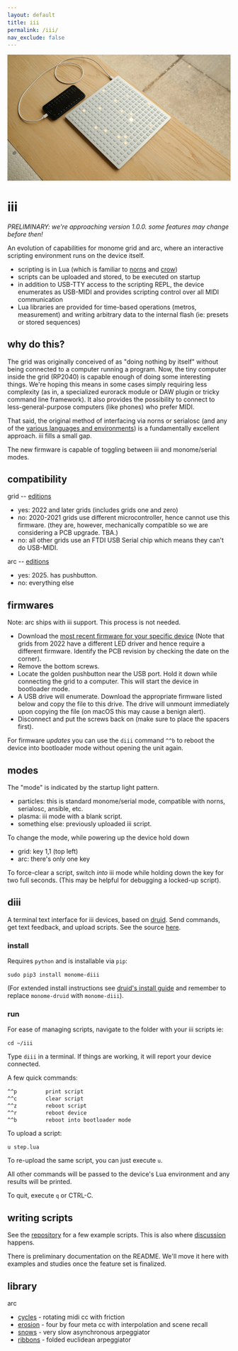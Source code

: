 ```yaml
---
layout: default
title: iii
permalink: /iii/
nav_exclude: false
---
```

![](images/iii.jpg)

# iii

_PRELIMINARY: we're approaching version 1.0.0. some features may change before then!_

An evolution of capabilities for monome grid and arc, where an interactive scripting environment runs on the device itself.

- scripting is in Lua (which is familiar to [norns](https://monome.org/docs/norns) and [crow](https://monome.org/docs/crow))
- scripts can be uploaded and stored, to be executed on startup
- in addition to USB-TTY access to the scripting REPL, the device enumerates as USB-MIDI and provides scripting control over all MIDI communication
- Lua libraries are provided for time-based operations (metros, measurement) and writing arbitrary data to the internal flash (ie: presets or stored sequences)

## why do this?

The grid was originally conceived of as "doing nothing by itself" without being connected to a computer running a program. Now, the tiny computer inside the grid (RP2040) is capable enough of doing some interesting things. We're hoping this means in some cases simply requiring less complexity (as in, a specialized eurorack module or DAW plugin or tricky command line framework). It also provides the possibility to connect to less-general-purpose computers (like phones) who prefer MIDI.

That said, the original method of interfacing via norns or serialosc (and any of the [various languages and environments](https://monome.org/docs/grid/grid-computer/)) is a fundamentally excellent approach. iii fills a small gap.

The new firmware is capable of toggling between iii and monome/serial modes.

## compatibility

grid -- [editions](/docs/grid/editions)

- yes: 2022 and later grids (includes grids one and zero)
- no: 2020-2021 grids use different microcontroller, hence cannot use this firmware. (they are, however, mechanically compatible so we are considering a PCB upgrade. TBA.)
- no: all other grids use an FTDI USB Serial chip which means they can't do USB-MIDI. 

arc -- [editions](/docs/arc/editions)

- yes: 2025. has pushbutton.
- no: everything else

## firmwares

Note: arc ships with iii support. This process is not needed.

- Download the [most recent firmware for your specific device](https://github.com/monome/iii/releases) (Note that grids from 2022 have a different LED driver and hence require a different firmware. Identify the PCB revision by checking the date on the corner).
- Remove the bottom screws.
- Locate the golden pushbutton near the USB port. Hold it down while connecting the grid to a computer. This will start the device in bootloader mode.
- A USB drive will enumerate. Download the appropriate firmware listed below and copy the file to this drive. The drive will unmount immediately upon copying the file (on macOS this may cause a benign alert).
- Disconnect and put the screws back on (make sure to place the spacers first).

For firmware _updates_ you can use the `diii` command `^^b` to reboot the device into bootloader mode without opening the unit again.


## modes

The "mode" is indicated by the startup light pattern.

- particles: this is standard monome/serial mode, compatible with norns, serialosc, ansible, etc.
- plasma: iii mode with a blank script.
- something else: previously uploaded iii script.

To change the mode, while powering up the device hold down
- grid: key 1,1 (top left) 
- arc: there's only one key

To force-clear a script, switch _into_ iii mode while holding down the key for two full seconds. (This may be helpful for debugging a locked-up script).

## diii

A terminal text interface for iii devices, based on [druid](https://monome.org/docs/crow/druid/). Send commands, get text feedback, and upload scripts. See the source [here](https://github.com/monome/diii).

### install

Requires `python` and is installable via `pip`:

```
sudo pip3 install monome-diii
```

(For extended install instructions see [druid's install guide](https://monome.org/docs/crow/druid/#install-druid) and remember to replace `monome-druid` with `monome-diii`).

### run

For ease of managing scripts, navigate to the folder with your iii scripts ie:

```
cd ~/iii
```

Type `diii` in a terminal. If things are working, it will report your device connected.

A few quick commands:

```
^^p         print script
^^c         clear script
^^z         reboot script
^^r         reboot device
^^b         reboot into bootloader mode
```

To upload a script:

```
u step.lua
```

To re-upload the same script, you can just execute `u`.

All other commands will be passed to the device's Lua environment and any results will be printed.

To quit, execute `q` or CTRL-C.


## writing scripts

See the [repository](https://github.com/monome/iii) for a few example scripts. This is also where [discussion](https://github.com/monome/iii/discussions) happens.

There is preliminary documentation on the README. We'll move it here with examples and studies once the feature set is finalized.


## library

arc

- [cycles](library/cycles) - rotating midi cc with friction
- [erosion](library/erosion) - four by four meta cc with interpolation and scene recall
- [snows](library/snows) - very slow asynchronous arpeggiator
- [ribbons](library/ribbons) - folded euclidean arpeggiator

